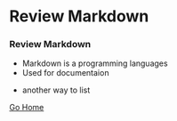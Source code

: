 # Review Markdown

### Review Markdown
* Markdown is a programming languages
* Used for documentaion
- another way to list 


[Go Home](../README.md)

